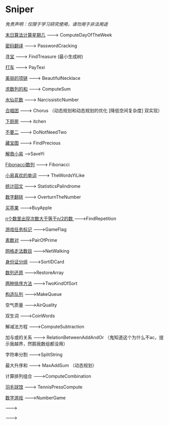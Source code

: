 # Sniper

*免责声明：仅限于学习研究使用，请勿用于非法用途*

[末日算法计算星期几](http://www.sniper97.cn/index.php/category/other/other/doomsday)
---> ComputeDayOfTheWeek

[密码翻译](https://www.nowcoder.com/test/question/136de4a719954361a8e9e41c8c4ad855?pid=9439037&tid=14952974)
---> PasswordCracking

[寻宝](https://www.nowcoder.com/question/next?pid=9439037&qid=23650&tid=14952974)
---> FindTreasure (最小生成树)

[打车](https://www.nowcoder.com/question/next?pid=9439037&qid=23650&tid=14952974)
---> PayTexi

[美丽的项链](https://www.nowcoder.com/question/next?pid=9439037&qid=140939&tid=14952974)
---> BeautifulNecklace

[求数列的和](https://www.nowcoder.com/practice/02f23a209c0c4d2484e29b560c174de1?tpId=85&&tqId=29893&rp=1&ru=/activity/oj&qru=/ta/2017test/question-ranking)
---> ComputeSum

[水仙花数](https://www.nowcoder.com/practice/dc943274e8254a9eb074298fb2084703?tpId=85&tqId=29894&rp=1&ru=%2Factivity%2Foj&qru=%2Fta%2F2017test%2Fquestion-ranking)
---> NarcissisticNumber

[合唱团](https://www.nowcoder.com/practice/661c49118ca241909add3a11c96408c8?tpId=85&tqId=29830&tPage=1&rp=1&ru=/ta/2017test&qru=/ta/2017test/question-ranking)
---> Chorus  （动态规划和动态规划的优化 [降低空间复杂度] 双实现）

[下厨房](https://www.nowcoder.com/practice/ca5c9ba9ebac4fd5ae9ba46114b0f476?tpId=85&tqId=29832&tPage=1&rp=1&ru=/ta/2017test&qru=/ta/2017test/question-ranking)
---> itchen 

[不要二](https://www.nowcoder.com/practice/1183548cd48446b38da501e58d5944eb?tpId=85&tqId=29840&tPage=1&rp=1&ru=/ta/2017test&qru=/ta/2017test/question-ranking)
---> DoNotNeedTwo

[藏宝图](https://www.nowcoder.com/questionTerminal/74475ee28edb497c8aa4f8c370f08c30)
---> FindPrecious

[解救小易](https://www.nowcoder.com/questionTerminal/cd763d8541fc4243b8d3b967bb6d6b6a)
-->SaveYi

[Fibonacci数列](https://www.nowcoder.com/questionTerminal/18ecd0ecf5ef4fe9ba3f17f8d00d2d66?pos=11&orderByHotValue=1)
---> Fibonacci

[小易喜欢的单词](https://www.nowcoder.com/questionTerminal/ca7b8af83e2f4ec1af2f23d6733223b5?pos=11&orderByHotValue=1)
---> TheWordsYiLike

[统计回文](https://www.nowcoder.com/questionTerminal/9d1559511b3849deaa71b576fa7009dc)
---> StatisticsPalindrome

[数字翻转](https://www.nowcoder.com/questionTerminal/bc62febdd1034a73a62224affe8bddf2)
---> OverturnTheNumber

[买苹果](https://www.nowcoder.com/questionTerminal/61cfbb2e62104bc8aa3da5d44d38a6ef)
--->BuyApple

[n个数里出现次数大于等于n/2的数 ](https://www.nowcoder.com/questionTerminal/eac8c671a0c345b38aa0c07aba40097b)
--->FindRepetition

[游戏任务标记](https://www.nowcoder.com/questionTerminal/2f45f0ef94724e06a4173c91ef60781c)
--->GameFlag

[素数对](https://www.nowcoder.com/questionTerminal/c96d6acc025541ffb79c579688f8d003)
--->PairOfPrime

[网格走法数目](https://www.nowcoder.com/questionTerminal/e27b9fc9c0ec4a17a5064fb6f5ab13e4)
--->NetWalking

[身份证分组](https://www.nowcoder.com/questionTerminal/58766632a6cc45c0a1158fea2db91728)
--->SortIDCard

[数列还原](https://www.nowcoder.com/questionTerminal/b698e67a2f5b450a824527e82ed7495d)
--->RestoreArray

[两种排序方法](https://www.nowcoder.com/questionTerminal/839f681bf36c486fbcc5fcb977ffe432)
--->TwoKindOfSort

[构造队列](https://www.nowcoder.com/questionTerminal/657d09e2b3704574814089ba8566d98d)
--->MakeQueue

空气质量
--->AirQuality

双生词
--->CoinWords

解减法方程
--->ComputeSubtraction

加与或的关系
---> RelationBetweenAddAndOr （鬼知道这个为什么不ac，提示我越界，然鹅我数组都没用）

字符串分割
--->SplitString

最大升序和
---> MaxAddSum （动态规划）

计算排列组合
--->ComputeCombination

[羽毛球馆](https://www.nowcoder.com/test/question/4c3d325a70fd4fb4909e2fe1c42fba71?pid=9104428&tid=18204953)
---> TennisPressCompute

[数字游戏](https://www.nowcoder.com/questionTerminal/876e3c5fcfa5469f8376370d5de87c06)
--->NumberGame

[]()
--->

[]()
--->


